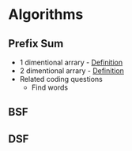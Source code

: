 # Algorithms

## Prefix Sum
* 1 dimentional arrary - [Definition](https://github.com/dengkliu/algorithms/blob/master/PrefixSum.java) 
* 2 dimentional arrary - [Definition](https://github.com/dengkliu/algorithms/blob/master/prefixSum2Dimention.java)
* Related coding questions
  * Find words

## BSF

## DSF


